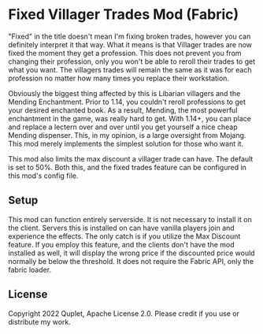 # Fixed Villager Trades Mod (Fabric)

"Fixed" in the title doesn't mean I'm fixing broken trades, however you can definitely interpret it that way. What it means 
is that Villager trades are now fixed the moment they get a profession. This does not prevent you from changing their profession,
only you won't be able to reroll their trades to get what you want. The villagers trades will remain the same as it was for 
each profession no matter how many times you replace their workstation.

Obviously the biggest thing affected by this is Libarian villagers and the Mending Enchantment. Prior to 1.14, you couldn't
reroll professions to get your desired enchanted book. As a result, Mending, the most powerful enchantment in the game, was really hard to get.
With 1.14+, you can place and replace a lectern over and over until you get yourself a nice cheap Mending dispenser. This, 
in my opinion, is a large oversight from Mojang. This mod merely implements the simplest solution for those who want it.

This mod also limits the max discount a villager trade can have. The default is set to 50%. Both this, and the fixed trades 
feature can be configured in this mod's config file.

## Setup

This mod can function entirely serverside. It is not necessary to install it on the client. Servers this is installed on can have vanilla 
players join and experience the effects. The only catch is if you utilize the Max Discount feature. If you employ this feature, 
and the clients don't have the mod installed as well, it will display the wrong price if the discounted price would normally 
be below the threshold. It does not require the Fabric API, only the fabric loader.

## License

Copyright 2022 Quplet, Apache License 2.0. Please credit if you use or distribute my work.

